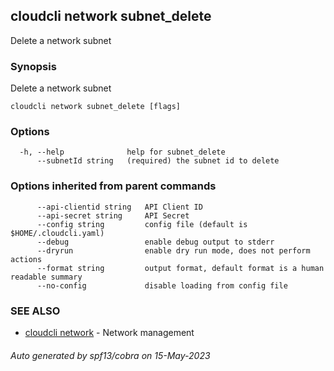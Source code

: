 ## cloudcli network subnet_delete

Delete a network subnet

### Synopsis

Delete a network subnet

```
cloudcli network subnet_delete [flags]
```

### Options

```
  -h, --help              help for subnet_delete
      --subnetId string   (required) the subnet id to delete
```

### Options inherited from parent commands

```
      --api-clientid string   API Client ID
      --api-secret string     API Secret
      --config string         config file (default is $HOME/.cloudcli.yaml)
      --debug                 enable debug output to stderr
      --dryrun                enable dry run mode, does not perform actions
      --format string         output format, default format is a human readable summary
      --no-config             disable loading from config file
```

### SEE ALSO

* [cloudcli network](cloudcli_network.md)	 - Network management

###### Auto generated by spf13/cobra on 15-May-2023
